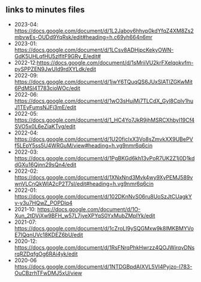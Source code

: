 ## links to minutes files
- 2023-04: https://docs.google.com/document/d/1L2Jaboy6hhvp0kdYfqZ4XM8Zs2mbvwEs-OUDd9YqRsk/edit#heading=h.c69yh664n6mr
- 2023-01: https://docs.google.com/document/d/1LCsv8ADHjpcKekyOWN-GdK5UHLqfHU5zlfltF9GRy_E/edit#
- 2022-12:https://docs.google.com/document/d/1sMriiVU2krFXelqokvfm-pySPPZEN9JwUId9rdXYLdk/edit
- 2022-09: https://docs.google.com/document/d/1jwY6TQuqQS6JUxSlATlZGKwMit6PdMSI4T783cioWOc/edit
- 2022-06: https://docs.google.com/document/d/1wO3sHujMj7TLCdX_Gyl8CpIv1huJ1TEyFumsNJFj3mE/edit
- 2022-05: https://docs.google.com/document/d/1_HC4Yo7JkR9jhMSRCXhbyI19Cf4SVO5x0L6eZiaKTvg/edit
- 2022-04: https://docs.google.com/document/d/1U20ficIxX3Vo8sZmvkXX9UBePVf5LEpY5ss5U4WRGuM/view#heading=h.vg9nmr6q6cin
- 2022-03: https://docs.google.com/document/d/1PgBKGd6kh13vPoR7UK2Z1j0D1kddGXu16Qjnn29sQn4/edit
- 2022-02: https://docs.google.com/document/d/1XNxNnd3Mvk4wy9XyPEMJ589vwnVLCnQkWIA2cP2T7sI/edit#heading=h.vg9nmr6q6cin
- 2022-01: https://docs.google.com/document/d/102DKnNvS06ru8UoSzJtCUagkYv-y3u7HQwZ_POPDlq4
- 2021-10: https://docs.google.com/document/d/1O-Xun_2tDVjXw9BFH_w57L7jyeXPYqS0YxMubZMpIYk/edit
- 2021-07: https://docs.google.com/document/d/1cZroLI9ySQGMxw9k8lMKBMYVoE7IQqnUVc18KDEZ6bU/edit
- 2020-12: https://docs.google.com/document/d/1RsFNrqPhkHwrzz4QOJWirqvDNsrqRZDqfgOg6RAi4yk/edit
- 2020-06 https://docs.google.com/document/d/1NTDGBpdAIXVL5VI4Pyjzo-I783-OuCBzrhTFwDMJ5xU/view
